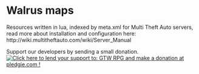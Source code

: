 <h1>Walrus maps</h1>
Resources written in lua, indexed by meta.xml for Multi Theft Auto 
servers, read more about installation and configuration here:
http://wiki.multitheftauto.com/wiki/Server_Manual

Support our developers by sending a small donation.<br>
<a href='https://pledgie.com/campaigns/27635'><img alt='Click here to lend your support to: GTW RPG and make a donation at pledgie.com !' src='https://pledgie.com/campaigns/27635.png?skin_name=chrome' border='0' ></a>
